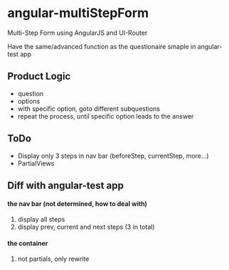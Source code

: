 angular-multiStepForm
=====================

Multi-Step Form using AngularJS and UI-Router

Have the same/advanced function as the questionaire smaple in angular-test app

## Product Logic
* question
* options
* with specific option, goto different subquestions
* repeat the process, until specific option leads to the answer

## ToDo
* Display only 3 steps in nav bar (beforeStep, currentStep, more...)
* PartialViews

## Diff with angular-test app
#### the nav bar (not determined, how to deal with)
1. display all steps
2. display prev, current and next steps (3 in total)

#### the container
1. not partials, only rewrite
